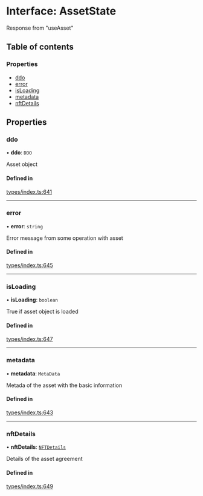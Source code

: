 # Interface: AssetState

Response from "useAsset"

## Table of contents

### Properties

- [ddo](AssetState.md#ddo)
- [error](AssetState.md#error)
- [isLoading](AssetState.md#isloading)
- [metadata](AssetState.md#metadata)
- [nftDetails](AssetState.md#nftdetails)

## Properties

### ddo

• **ddo**: `DDO`

Asset object

#### Defined in

[types/index.ts:641](https://github.com/nevermined-io/react-components/blob/30ea341/catalog/src/types/index.ts#L641)

___

### error

• **error**: `string`

Error message from some operation with asset

#### Defined in

[types/index.ts:645](https://github.com/nevermined-io/react-components/blob/30ea341/catalog/src/types/index.ts#L645)

___

### isLoading

• **isLoading**: `boolean`

True if asset object is loaded

#### Defined in

[types/index.ts:647](https://github.com/nevermined-io/react-components/blob/30ea341/catalog/src/types/index.ts#L647)

___

### metadata

• **metadata**: `MetaData`

Metada of the asset with the basic information

#### Defined in

[types/index.ts:643](https://github.com/nevermined-io/react-components/blob/30ea341/catalog/src/types/index.ts#L643)

___

### nftDetails

• **nftDetails**: [`NFTDetails`](NFTDetails.md)

Details of the asset agreement

#### Defined in

[types/index.ts:649](https://github.com/nevermined-io/react-components/blob/30ea341/catalog/src/types/index.ts#L649)
